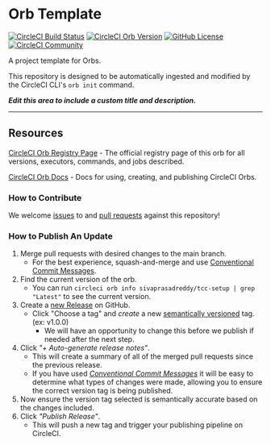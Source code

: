 # Orb Template


[![CircleCI Build Status](https://circleci.com/gh/sivaprasadreddy/tcc-setup-orb.svg?style=shield "CircleCI Build Status")](https://circleci.com/gh/sivaprasadreddy/tcc-setup-orb) [![CircleCI Orb Version](https://badges.circleci.com/orbs/sivaprasadreddy/tcc-setup.svg)](https://circleci.com/orbs/registry/orb/sivaprasadreddy/tcc-setup) [![GitHub License](https://img.shields.io/badge/license-MIT-lightgrey.svg)](https://raw.githubusercontent.com/sivaprasadreddy/tcc-setup-orb/master/LICENSE) [![CircleCI Community](https://img.shields.io/badge/community-CircleCI%20Discuss-343434.svg)](https://discuss.circleci.com/c/ecosystem/orbs)



A project template for Orbs.

This repository is designed to be automatically ingested and modified by the CircleCI CLI's `orb init` command.

_**Edit this area to include a custom title and description.**_

---

## Resources

[CircleCI Orb Registry Page](https://circleci.com/orbs/registry/orb/sivaprasadreddy/tcc-setup) - The official registry page of this orb for all versions, executors, commands, and jobs described.

[CircleCI Orb Docs](https://circleci.com/docs/2.0/orb-intro/#section=configuration) - Docs for using, creating, and publishing CircleCI Orbs.

### How to Contribute

We welcome [issues](https://github.com/sivaprasadreddy/tcc-setup-orb/issues) to and [pull requests](https://github.com/sivaprasadreddy/tcc-setup-orb/pulls) against this repository!

### How to Publish An Update
1. Merge pull requests with desired changes to the main branch.
    - For the best experience, squash-and-merge and use [Conventional Commit Messages](https://conventionalcommits.org/).
2. Find the current version of the orb.
    - You can run `circleci orb info sivaprasadreddy/tcc-setup | grep "Latest"` to see the current version.
3. Create a [new Release](https://github.com/sivaprasadreddy/tcc-setup-orb/releases/new) on GitHub.
    - Click "Choose a tag" and _create_ a new [semantically versioned](http://semver.org/) tag. (ex: v1.0.0)
      - We will have an opportunity to change this before we publish if needed after the next step.
4.  Click _"+ Auto-generate release notes"_.
    - This will create a summary of all of the merged pull requests since the previous release.
    - If you have used _[Conventional Commit Messages](https://conventionalcommits.org/)_ it will be easy to determine what types of changes were made, allowing you to ensure the correct version tag is being published.
5. Now ensure the version tag selected is semantically accurate based on the changes included.
6. Click _"Publish Release"_.
    - This will push a new tag and trigger your publishing pipeline on CircleCI.